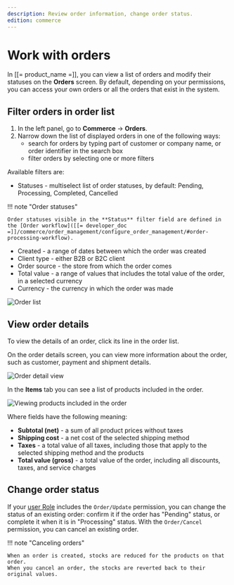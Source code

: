 ```yaml
---
description: Review order information, change order status.
edition: commerce
---
```


# Work with orders

In [[= product_name =]], you can view a list of orders and modify their statuses on the **Orders** screen.
By default, depending on your permissions, you can access your own orders or all the orders that exist in the system.

## Filter orders in order list

1. In the left panel, go to **Commerce** -> **Orders**.
2. Narrow down the list of displayed orders in one of the following ways:
    - search for orders by typing part of customer or company name, or order identifier in the search box
    - filter orders by selecting one or more filters

Available filters are:

- Statuses - multiselect list of order statuses, by default: Pending, Processing, Completed, Cancelled

!!! note "Order statuses"

    Order statuses visible in the **Status** filter field are defined in the [Order workflow]([[= developer_doc =]]/commerce/order_management/configure_order_management/#order-processing-workflow).

- Created - a range of dates between which the order was created
- Client type - either B2B or B2C client
- Order source - the store from which the order comes
- Total value - a range of values that includes the total value of the order, in a selected currency
- Currency - the currency in which the order was made

![Order list](order_list.png)

## View order details

To view the details of an order, click its line in the order list.

On the order details screen, you can view more information about the order, such as customer, payment and shipment details.

![Order detail view](order_detail_view.png)

In the **Items** tab you can see a list of products included in the order.

![Viewing products included in the order](order_detail_items.png)

Where fields have the following meaning:

- **Subtotal (net)** - a sum of all product prices without taxes
- **Shipping cost** - a net cost of the selected shipping method
- **Taxes** - a total value of all taxes, including those that apply to the selected shipping method and the products
- **Total value (gross)** - a total value of the order, including all discounts, taxes, and service charges

## Change order status

If your [user Role](work_with_permissions.md) includes the `Order/Update` permission, you can change the status of an existing order:
confirm it if the order has "Pending" status, or complete it when it is in "Processing" status.
With the `Order/Cancel` permission, you can cancel an existing order.

!!! note "Canceling orders"

    When an order is created, stocks are reduced for the products on that order. 
    When you cancel an order, the stocks are reverted back to their original values.
